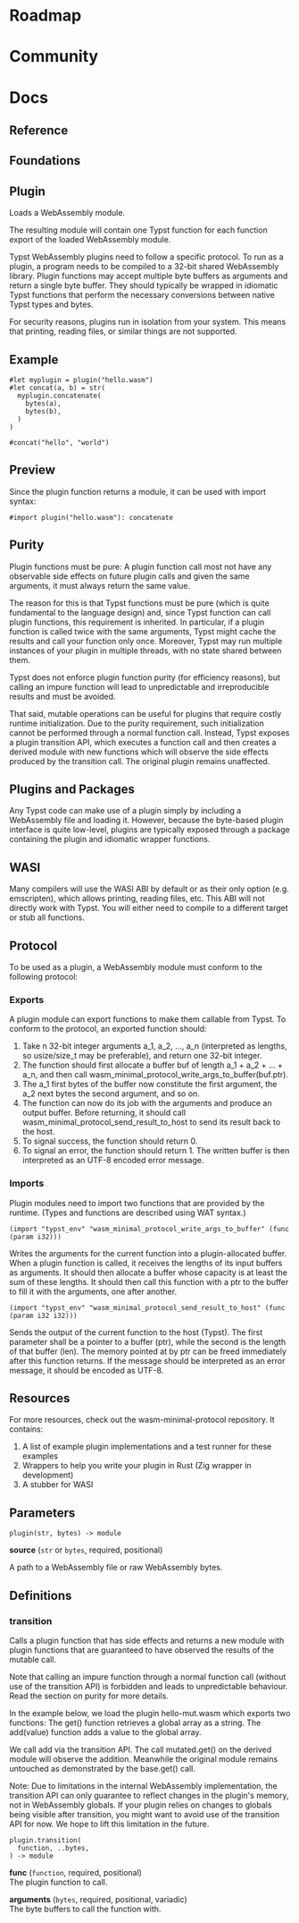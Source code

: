 # Roadmap

# Community

# Docs

## Reference

## Foundations

## Plugin

Loads a WebAssembly module.

The resulting module will contain one Typst function for each function export of the loaded WebAssembly module.

Typst WebAssembly plugins need to follow a specific protocol. To run as a plugin, a program needs to be compiled to a 32-bit shared WebAssembly library. Plugin functions may accept multiple byte buffers as arguments and return a single byte buffer. They should typically be wrapped in idiomatic Typst functions that perform the necessary conversions between native Typst types and bytes.

For security reasons, plugins run in isolation from your system. This means that printing, reading files, or similar things are not supported.

## Example

```
#let myplugin = plugin("hello.wasm")
#let concat(a, b) = str(
  myplugin.concatenate(
    bytes(a),
    bytes(b),
  )
)

#concat("hello", "world")
```

## Preview

Since the plugin function returns a module, it can be used with import syntax:

```
#import plugin("hello.wasm"): concatenate
```

## Purity

Plugin functions must be pure: A plugin function call most not have any observable side effects on future plugin calls and given the same arguments, it must always return the same value.

The reason for this is that Typst functions must be pure (which is quite fundamental to the language design) and, since Typst function can call plugin functions, this requirement is inherited. In particular, if a plugin function is called twice with the same arguments, Typst might cache the results and call your function only once. Moreover, Typst may run multiple instances of your plugin in multiple threads, with no state shared between them.

Typst does not enforce plugin function purity (for efficiency reasons), but calling an impure function will lead to unpredictable and irreproducible results and must be avoided.

That said, mutable operations can be useful for plugins that require costly runtime initialization. Due to the purity requirement, such initialization cannot be performed through a normal function call. Instead, Typst exposes a plugin transition API, which executes a function call and then creates a derived module with new functions which will observe the side effects produced by the transition call. The original plugin remains unaffected.

## Plugins and Packages

Any Typst code can make use of a plugin simply by including a WebAssembly file and loading it. However, because the byte-based plugin interface is quite low-level, plugins are typically exposed through a package containing the plugin and idiomatic wrapper functions.

## WASI

Many compilers will use the WASI ABI by default or as their only option (e.g. emscripten), which allows printing, reading files, etc. This ABI will not directly work with Typst. You will either need to compile to a different target or stub all functions.

## Protocol

To be used as a plugin, a WebAssembly module must conform to the following protocol:

### Exports

A plugin module can export functions to make them callable from Typst. To conform to the protocol, an exported function should:

1. Take n 32-bit integer arguments a_1, a_2, ..., a_n (interpreted as lengths, so usize/size_t may be preferable), and return one 32-bit integer.
2. The function should first allocate a buffer buf of length a_1 + a_2 + ... + a_n, and then call wasm_minimal_protocol_write_args_to_buffer(buf.ptr).
3. The a_1 first bytes of the buffer now constitute the first argument, the a_2 next bytes the second argument, and so on.
4. The function can now do its job with the arguments and produce an output buffer. Before returning, it should call wasm_minimal_protocol_send_result_to_host to send its result back to the host.
5. To signal success, the function should return 0.
6. To signal an error, the function should return 1. The written buffer is then interpreted as an UTF-8 encoded error message.

### Imports

Plugin modules need to import two functions that are provided by the runtime. (Types and functions are described using WAT syntax.)

```
(import "typst_env" "wasm_minimal_protocol_write_args_to_buffer" (func (param i32)))
```

Writes the arguments for the current function into a plugin-allocated buffer. When a plugin function is called, it receives the lengths of its input buffers as arguments. It should then allocate a buffer whose capacity is at least the sum of these lengths. It should then call this function with a ptr to the buffer to fill it with the arguments, one after another.

```
(import "typst_env" "wasm_minimal_protocol_send_result_to_host" (func (param i32 i32)))
```

Sends the output of the current function to the host (Typst). The first parameter shall be a pointer to a buffer (ptr), while the second is the length of that buffer (len). The memory pointed at by ptr can be freed immediately after this function returns. If the message should be interpreted as an error message, it should be encoded as UTF-8.

## Resources

For more resources, check out the wasm-minimal-protocol repository. It contains:

1. A list of example plugin implementations and a test runner for these examples
2. Wrappers to help you write your plugin in Rust (Zig wrapper in development)
3. A stubber for WASI

## Parameters

`plugin(str, bytes) -> module`

**source** (`str` or `bytes`, required, positional)

A path to a WebAssembly file or raw WebAssembly bytes.

## Definitions

### transition

Calls a plugin function that has side effects and returns a new module with plugin functions that are guaranteed to have observed the results of the mutable call.

Note that calling an impure function through a normal function call (without use of the transition API) is forbidden and leads to unpredictable behaviour. Read the section on purity for more details.

In the example below, we load the plugin hello-mut.wasm which exports two functions: The get() function retrieves a global array as a string. The add(value) function adds a value to the global array.

We call add via the transition API. The call mutated.get() on the derived module will observe the addition. Meanwhile the original module remains untouched as demonstrated by the base.get() call.

Note: Due to limitations in the internal WebAssembly implementation, the transition API can only guarantee to reflect changes in the plugin's memory, not in WebAssembly globals. If your plugin relies on changes to globals being visible after transition, you might want to avoid use of the transition API for now. We hope to lift this limitation in the future.

```
plugin.transition(
  function, ..bytes,
) -> module
```

**func** (`function`, required, positional)  
The plugin function to call.

**arguments** (`bytes`, required, positional, variadic)  
The byte buffers to call the function with.
